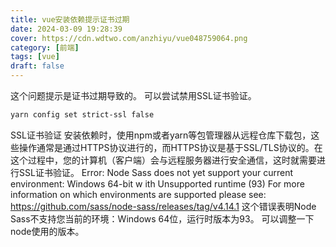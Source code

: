 ```yaml
---
title: vue安装依赖提示证书过期
date: 2024-03-09 19:28:39
cover: https://cdn.wdtwo.com/anzhiyu/vue048759064.png
category: [前端]
tags: [vue]
draft: false
---
```


这个问题提示是证书过期导致的。
可以尝试禁用SSL证书验证。

```bash
yarn config set strict-ssl false
```
SSL证书验证
安装依赖时，使用npm或者yarn等包管理器从远程仓库下载包，这些操作通常是通过HTTPS协议进行的，而HTTPS协议是基于SSL/TLS协议的。在这个过程中，您的计算机（客户端）会与远程服务器进行安全通信，这时就需要进行SSL证书验证。
Error: Node Sass does not yet support your current environment: Windows 64-bit w ith Unsupported runtime (93) For more information on which environments are supported please see: https://github.com/sass/node-sass/releases/tag/v4.14.1
这个错误表明Node Sass不支持您当前的环境：Windows 64位，运行时版本为93。
可以调整一下node使用的版本。